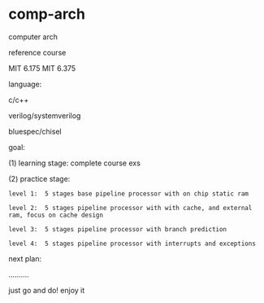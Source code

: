 # comp-arch
computer arch

reference course

MIT 6.175
MIT 6.375

language:

c/c++

verilog/systemverilog

bluespec/chisel

goal:

(1) learning stage: complete course exs

(2) practice stage:

    level 1:  5 stages base pipeline processor with on chip static ram
    
    level 2:  5 stages pipeline processor with with cache, and external ram, focus on cache design
    
    level 3:  5 stages pipeline processor with branch prediction
    
    level 4:  5 stages pipeline processor with interrupts and exceptions
    
next plan:

  ..........


just go and do! enjoy it
